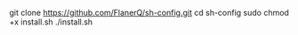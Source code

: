 git clone https://github.com/FlanerQ/sh-config.git
cd sh-config
sudo chmod +x install.sh
./install.sh
